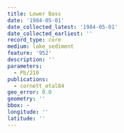 ```yaml
---
title: Lower Bass
date: '1984-05-01'
date_collected_latest: '1984-05-01'
date_collected_earliest: ''
record_type: core
medium: lake_sediment
feature: '952'
description: ''
parameters:
  - Pb/210
publications:
  - cornett_etal84
geo_error: 0.0
geometry: ''
bbox: ~
longitude: ''
latitude: ''
---
```

